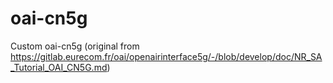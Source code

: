 # oai-cn5g
Custom oai-cn5g (original from https://gitlab.eurecom.fr/oai/openairinterface5g/-/blob/develop/doc/NR_SA_Tutorial_OAI_CN5G.md)
